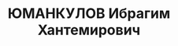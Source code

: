 ---
title: ЮМАНКУЛОВ Ибрагим Хантемирович
description: "Род. в 1882, Саратовская губ., Петровский уезд, дер. Татареше-Пахаевки\
  \ [Татарская Пакаевка?], татарин, обр.: высшее, член ВКП(б). Проживал: Москва, ул.\
  \ Пятницкая, д. 62, кв. 6. Старший научный сотрудник в Институте языков и письменности\
  \ народов СССР. \n  Арестован 27.07.1937. Обв. в вредительстве и участии в террористической\
  \ организации. Приговор: ВК ВС СССР, 02.11.1937 – ВМН. Расстрелян 02.11.1937, г.Москва.\
  \ \n  Реабилитирован ВК ВС СССР 29.09.1956"
---